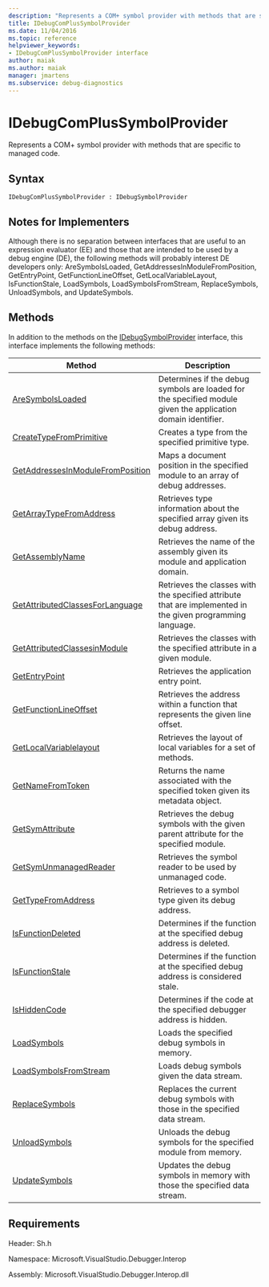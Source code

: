 ```yaml
---
description: "Represents a COM+ symbol provider with methods that are specific to managed code."
title: IDebugComPlusSymbolProvider
ms.date: 11/04/2016
ms.topic: reference
helpviewer_keywords:
- IDebugComPlusSymbolProvider interface
author: maiak
ms.author: maiak
manager: jmartens
ms.subservice: debug-diagnostics
---
```

# IDebugComPlusSymbolProvider

Represents a COM+ symbol provider with methods that are specific to managed code.

## Syntax

```
IDebugComPlusSymbolProvider : IDebugSymbolProvider
```

## Notes for Implementers
 Although there is no separation between interfaces that are useful to an expression evaluator (EE) and those that are intended to be used by a debug engine (DE), the following methods will probably interest DE developers only: AreSymbolsLoaded, GetAddressesInModuleFromPosition, GetEntryPoint, GetFunctionLineOffset, GetLocalVariableLayout, IsFunctionStale, LoadSymbols, LoadSymbolsFromStream, ReplaceSymbols, UnloadSymbols, and UpdateSymbols.

## Methods
 In addition to the methods on the [IDebugSymbolProvider](../../../extensibility/debugger/reference/idebugsymbolprovider.md) interface, this interface implements the following methods:

|Method|Description|
|------------|-----------------|
|[AreSymbolsLoaded](../../../extensibility/debugger/reference/idebugcomplussymbolprovider-aresymbolsloaded.md)|Determines if the debug symbols are loaded for the specified module given the application domain identifier.|
|[CreateTypeFromPrimitive](../../../extensibility/debugger/reference/idebugcomplussymbolprovider-createtypefromprimitive.md)|Creates a type from the specified primitive type.|
|[GetAddressesInModuleFromPosition](../../../extensibility/debugger/reference/idebugcomplussymbolprovider-getaddressesinmodulefromposition.md)|Maps a document position in the specified module to an array of debug addresses.|
|[GetArrayTypeFromAddress](../../../extensibility/debugger/reference/idebugcomplussymbolprovider-getarraytypefromaddress.md)|Retrieves type information about the specified array given its debug address.|
|[GetAssemblyName](../../../extensibility/debugger/reference/idebugcomplussymbolprovider-getassemblyname.md)|Retrieves the name of the assembly given its module and application domain.|
|[GetAttributedClassesForLanguage](../../../extensibility/debugger/reference/idebugcomplussymbolprovider-getattributedclassesforlanguage.md)|Retrieves the classes with the specified attribute that are implemented in the given programming language.|
|[GetAttributedClassesinModule](../../../extensibility/debugger/reference/idebugcomplussymbolprovider-getattributedclassesinmodule.md)|Retrieves the classes with the specified attribute in a given module.|
|[GetEntryPoint](../../../extensibility/debugger/reference/idebugcomplussymbolprovider-getentrypoint.md)|Retrieves the application entry point.|
|[GetFunctionLineOffset](../../../extensibility/debugger/reference/idebugcomplussymbolprovider-getfunctionlineoffset.md)|Retrieves the address within a function that represents the given line offset.|
|[GetLocalVariablelayout](../../../extensibility/debugger/reference/idebugcomplussymbolprovider-getlocalvariablelayout.md)|Retrieves the layout of local variables for a set of methods.|
|[GetNameFromToken](../../../extensibility/debugger/reference/idebugcomplussymbolprovider-getnamefromtoken.md)|Returns the name associated with the specified token given its metadata object.|
|[GetSymAttribute](../../../extensibility/debugger/reference/idebugcomplussymbolprovider-getsymattribute.md)|Retrieves the debug symbols with the given parent attribute for the specified module.|
|[GetSymUnmanagedReader](../../../extensibility/debugger/reference/idebugcomplussymbolprovider-getsymunmanagedreader.md)|Retrieves the symbol reader to be used by unmanaged code.|
|[GetTypeFromAddress](../../../extensibility/debugger/reference/idebugcomplussymbolprovider-gettypefromaddress.md)|Retrieves to a symbol type given its debug address.|
|[IsFunctionDeleted](../../../extensibility/debugger/reference/idebugcomplussymbolprovider-isfunctiondeleted.md)|Determines if the function at the specified debug address is deleted.|
|[IsFunctionStale](../../../extensibility/debugger/reference/idebugcomplussymbolprovider-isfunctionstale.md)|Determines if the function at the specified debug address is considered stale.|
|[IsHiddenCode](../../../extensibility/debugger/reference/idebugcomplussymbolprovider-ishiddencode.md)|Determines if the code at the specified debugger address is hidden.|
|[LoadSymbols](../../../extensibility/debugger/reference/idebugcomplussymbolprovider-loadsymbols.md)|Loads the specified debug symbols in memory.|
|[LoadSymbolsFromStream](../../../extensibility/debugger/reference/idebugcomplussymbolprovider-loadsymbolsfromstream.md)|Loads debug symbols given the data stream.|
|[ReplaceSymbols](../../../extensibility/debugger/reference/idebugcomplussymbolprovider-replacesymbols.md)|Replaces the current debug symbols with those in the specified data stream.|
|[UnloadSymbols](../../../extensibility/debugger/reference/idebugcomplussymbolprovider-unloadsymbols.md)|Unloads the debug symbols for the specified module from memory.|
|[UpdateSymbols](../../../extensibility/debugger/reference/idebugcomplussymbolprovider-updatesymbols.md)|Updates the debug symbols in memory with those the specified data stream.|

## Requirements
 Header: Sh.h

 Namespace: Microsoft.VisualStudio.Debugger.Interop

 Assembly: Microsoft.VisualStudio.Debugger.Interop.dll
